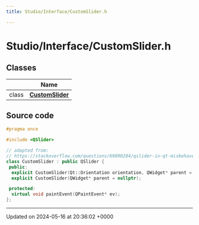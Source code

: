 ```yaml
---
title: Studio/Interface/CustomSlider.h

---
```


# Studio/Interface/CustomSlider.h



## Classes

|                | Name           |
| -------------- | -------------- |
| class | **[CustomSlider](../Classes/classCustomSlider.md)**  |




## Source code

```cpp
#pragma once

#include <QSlider>

// adapted from:
// https://stackoverflow.com/questions/69890284/qslider-in-qt-misbehaves-in-new-macos-monterey-v12-0-1-any-workaround/69890285#69890285
class CustomSlider : public QSlider {
 public:
  explicit CustomSlider(Qt::Orientation orientation, QWidget* parent = nullptr) : QSlider(orientation, parent){};
  explicit CustomSlider(QWidget* parent = nullptr);

 protected:
  virtual void paintEvent(QPaintEvent* ev);
};
```


-------------------------------

Updated on 2024-05-16 at 20:36:02 +0000
